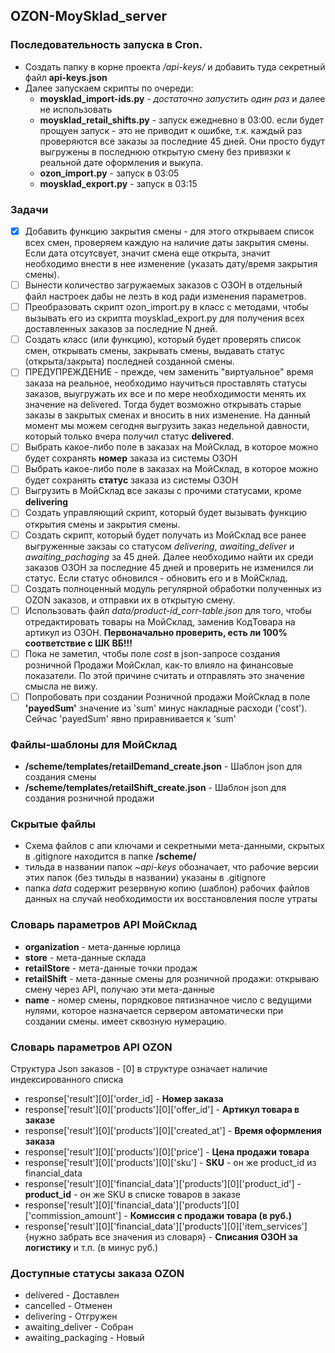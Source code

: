 ## OZON-MoySklad_server

### Последовательность запуска в Cron.
- Создать папку в корне проекта */api-keys/* и добавить туда секретный файл **api-keys.json**
- Далее запускаем скрипты по очереди:
    - **moysklad_import-ids.py** - *достаточно запустить один раз* и далее не использовать
    - **moysklad_retail_shifts.py** - запуск ежедневно в 03:00. если будет прощуен запуск - это не приводит к ошибке, т.к. каждый раз проверяются все заказы за последние 45 дней. Они просто будут выгружены в последнюю открытую смену без привязки к реальной дате оформления и выкупа.
    - **ozon_import.py** - запуск в 03:05
    - **moysklad_export.py** - запуск в 03:15

### Задачи
- [x] Добавить функцию закрытия смены - для этого открываем список всех смен, проверяем каждую на наличие даты закрытия смены. Если дата отсутсвует, значит смена еще открыта, значит необходимо внести в нее изменение (указать дату/время закрытия смены).
- [ ] Вынести количество загружаемых заказов с ОЗОН в отдельный файл настроек дабы не лезть в код ради изменения параметров.
- [ ] Преобразовать скрипт ozon_import.py в класс с методами, чтобы вызывать его из скрипта moysklad_export.py для получения всех доставленных заказов за последние N дней.
- [ ] Создать класс (или функцию), который будет проверять список смен, открывать смены, закрывать смены, выдавать статус (открыта/закрыта) последней созданной смены.
- [ ] ПРЕДУПРЕЖДЕНИЕ - прежде, чем заменить "виртуальное" время заказа на реальное, необходимо научиться проставлять статусы заказов, выугружать их все и по мере необходимости менять их значение на delivered. Тогда будет возможно открывать старые заказы в закрытых сменах и вносить в них изменение. На данный момент мы можем сегодня выгрузить заказ недельной давности, который только вчера получил статус **delivered**.
- [ ] Выбрать какое-либо поле в заказах на МойСклад, в которое можно будет сохранять **номер** заказа из системы ОЗОН
- [ ] Выбрать какое-либо поле в заказах на МойСклад, в которое можно будет сохранять **статус** заказа из системы ОЗОН
- [ ] Выгрузить в МойСклад все заказы с прочими статусами, кроме **delivering**
- [ ] Создать управляющий скрипт, который будет вызывать функцию открытия смены и закрытия смены.
- [ ] Создать скрипт, который будет получать из МойСклад все ранее выгруженные закзаы со статусом *delivering*, *awaiting_deliver* и *awaiting_pachaging* за 45 дней. Далее необходимо найти их среди заказов ОЗОН за последние 45 дней и проверить не изменился ли статус. Если статус обновился - обновить его и в МойСклад.
- [ ] Создать полноценный модуль регулярной обработки полученных из OZON заказов, и отправки их в открытую смену.
- [ ] Использовать файл *data/product-id_corr-table.json* для того, чтобы отредактировать товары на МойСклад, заменив КодТовара на артикул из ОЗОН. **Первоначально проверить, есть ли 100% соответствие с ШК ВБ!!!**
- [ ] Пока не заметил, чтобы поле *cost* в json-запросе создания розничной Продажи МойСклал, как-то влияло на финансовые показатели. По этой причине считать и отправлять это значение смысла не вижу.
- [ ] Попробовать при создании Розничной продажи МойСклад в поле **'payedSum'** значение из 'sum' минус накладные расходи ('cost'). Сейчас 'payedSum' явно приравнивается к 'sum'

### Файлы-шаблоны для МойСклад
- **/scheme/templates/retailDemand_create.json** - Шаблон json для создания смены
- **/scheme/templates/retailShift_create.json** - Шаблон json для создания розничной продажи

### Скрытые файлы
- Схема файлов с апи ключами и секретными мета-данными, скрытых в .gitignore находится в папке **/scheme/**
- тильда в названии папок *~api-keys* обозначает, что рабочие версии этих папок (без тильды в названии) указаны в .gitignore
- папка *data* содержит резервную копию (шаблон) рабочих файлов данных на случай необходимости их восстановления после утраты

### Словарь параметров API МойСклад
- **organization** - мета-данные юрлица
- **store** - мета-данные склада
- **retailStore** - мета-данные точки продаж
- **retailShift** - мета-данные смены для розничной продажи: открываю смену через API, получаю эти мета-данные 
- **name** - номер смены, порядковое пятизначное число с ведущими нулями, которое назначается сервером автоматически при создании смены. имеет сквозную нумерацию.

### Словарь параметров API OZON
Структура Json заказов - [0] в структуре означает наличие индексированного списка
- response['result'][0]['order_id] - **Номер заказа**
- response['result'][0]['products'][0]['offer_id'] - **Артикул товара в заказе**
- response['result'][0]['products'][0]['created_at'] - **Время оформления заказа**
- response['result'][0]['products'][0]['price'] - **Цена продажи товара**
- response['result'][0]['products'][0]['sku'] - **SKU** - он же product_id из financial_data
- response['result'][0]['financial_data']['products'][0]['product_id'] - **product_id** - он же SKU в списке товаров в заказе
- response['result'][0]['financial_data']['products'][0]['commission_amount'] - **Комиссия с продажи товара (в руб.)**
- response['result'][0]['financial_data']['products'][0]['item_services']{нужно забрать все значения из словаря} - **Списания ОЗОН за логистику** и т.п. (в минус руб.)

### Доступные статусы заказа OZON
- delivered - Доставлен
- cancelled - Отменен
- delivering - Отгружен
- awaiting_deliver - Собран
- awaiting_packaging - Новый

